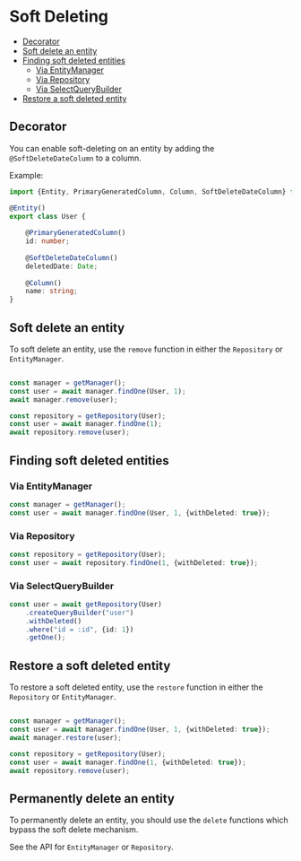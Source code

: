 # Soft Deleting

* [Decorator](#decorator)
* [Soft delete an entity]()
* [Finding soft deleted entities](finding-soft-deleted-entities)
  * [Via EntityManager](via-entitymanager)
  * [Via Repository](via-repository)
  * [Via SelectQueryBuilder](via-selectquerybuilder)
* [Restore a soft deleted entity](restore-a-soft-deleted-entity)

## Decorator

You can enable soft-deleting on an entity by adding the `@SoftDeleteDateColumn` to a column.
 
Example:

```typescript
import {Entity, PrimaryGeneratedColumn, Column, SoftDeleteDateColumn} from "typeorm";

@Entity()
export class User {
    
    @PrimaryGeneratedColumn()
    id: number;
    
    @SoftDeleteDateColumn()
    deletedDate: Date;
    
    @Column()
    name: string;
}
```

## Soft delete an entity

To soft delete an entity, use the `remove` function in either the `Repository` or `EntityManager`.

```typescript

const manager = getManager();
const user = await manager.findOne(User, 1);
await manager.remove(user);

const repository = getRepository(User);
const user = await manager.findOne(1);
await repository.remove(user);

```

## Finding soft deleted entities

### Via EntityManager

```typescript
const manager = getManager();
const user = await manager.findOne(User, 1, {withDeleted: true});

```

### Via Repository

```typescript
const repository = getRepository(User);
const user = await repository.findOne(1, {withDeleted: true});

```

### Via SelectQueryBuilder

```typescript
const user = await getRepository(User)
    .createQueryBuilder("user")
    .withDeleted()
    .where("id = :id", {id: 1})
    .getOne();
```


## Restore a soft deleted entity

To restore a soft deleted entity, use the `restore` function in either the `Repository` or `EntityManager`.

 ```typescript
 
 const manager = getManager();
 const user = await manager.findOne(User, 1, {withDeleted: true});
 await manager.restore(user);
 
 const repository = getRepository(User);
 const user = await manager.findOne(1, {withDeleted: true});
 await repository.remove(user);
 
 ```

## Permanently delete an entity

To permanently delete an entity, you should use the `delete` functions which bypass the soft delete mechanism.

See the API for `EntityManager` or `Repository`.
